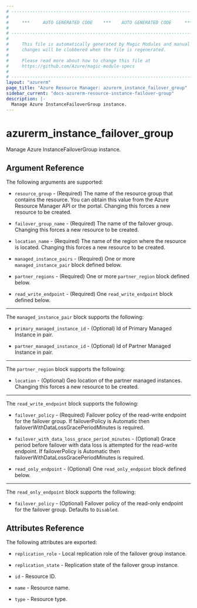 ```yaml
---
# ----------------------------------------------------------------------------
#
#     ***     AUTO GENERATED CODE    ***    AUTO GENERATED CODE     ***
#
# ----------------------------------------------------------------------------
#
#     This file is automatically generated by Magic Modules and manual
#     changes will be clobbered when the file is regenerated.
#
#     Please read more about how to change this file at
#     https://github.com/Azure/magic-module-specs
#
# ----------------------------------------------------------------------------
layout: "azurerm"
page_title: "Azure Resource Manager: azurerm_instance_failover_group"
sidebar_current: "docs-azurerm-resource-instance-failover-group"
description: |-
  Manage Azure InstanceFailoverGroup instance.
---
```


# azurerm_instance_failover_group

Manage Azure InstanceFailoverGroup instance.


## Argument Reference

The following arguments are supported:

* `resource_group` - (Required) The name of the resource group that contains the resource. You can obtain this value from the Azure Resource Manager API or the portal. Changing this forces a new resource to be created.

* `failover_group_name` - (Required) The name of the failover group. Changing this forces a new resource to be created.

* `location_name` - (Required) The name of the region where the resource is located. Changing this forces a new resource to be created.

* `managed_instance_pairs` - (Required) One or more `managed_instance_pair` block defined below.

* `partner_regions` - (Required) One or more `partner_region` block defined below.

* `read_write_endpoint` - (Required) One `read_write_endpoint` block defined below.

---

The `managed_instance_pair` block supports the following:

* `primary_managed_instance_id` - (Optional) Id of Primary Managed Instance in pair.

* `partner_managed_instance_id` - (Optional) Id of Partner Managed Instance in pair.

---

The `partner_region` block supports the following:

* `location` - (Optional) Geo location of the partner managed instances. Changing this forces a new resource to be created.

---

The `read_write_endpoint` block supports the following:

* `failover_policy` - (Required) Failover policy of the read-write endpoint for the failover group. If failoverPolicy is Automatic then failoverWithDataLossGracePeriodMinutes is required.

* `failover_with_data_loss_grace_period_minutes` - (Optional) Grace period before failover with data loss is attempted for the read-write endpoint. If failoverPolicy is Automatic then failoverWithDataLossGracePeriodMinutes is required.

* `read_only_endpoint` - (Optional) One `read_only_endpoint` block defined below.

---

The `read_only_endpoint` block supports the following:

* `failover_policy` - (Optional) Failover policy of the read-only endpoint for the failover group. Defaults to `Disabled`.

## Attributes Reference

The following attributes are exported:

* `replication_role` - Local replication role of the failover group instance.

* `replication_state` - Replication state of the failover group instance.

* `id` - Resource ID.

* `name` - Resource name.

* `type` - Resource type.
